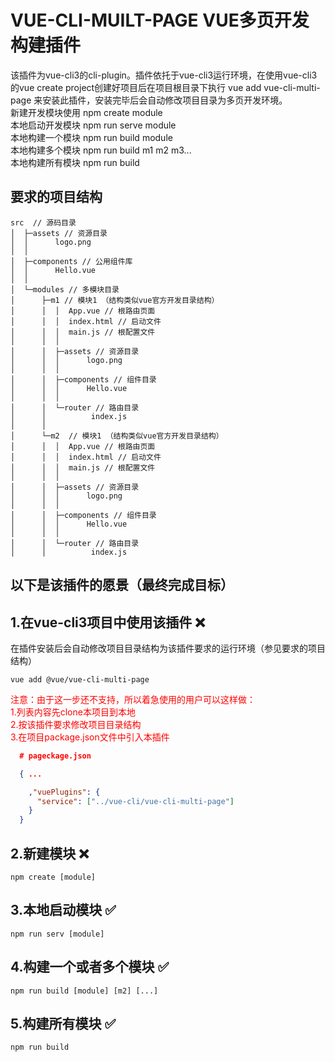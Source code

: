 # VUE-CLI-MUILT-PAGE VUE多页开发构建插件
该插件为vue-cli3的cli-plugin。插件依托于vue-cli3运行环境，在使用vue-cli3的vue create project创建好项目后在项目根目录下执行 vue add vue-cli-multi-page 来安装此插件，安装完毕后会自动修改项目目录为多页开发环境。<br>
新建开发模块使用 npm create module<br>
本地启动开发模块 npm run serve module<br>
本地构建一个模块 npm run build module<br>
本地构建多个模块 npm run build m1 m2 m3...<br>
本地构建所有模块 npm run build<br>

## 要求的项目结构
```
src  // 源码目录
│  ├─assets // 资源目录
│  │      logo.png
│  │
│  ├─components // 公用组件库
│  │      Hello.vue
│  │
│  └─modules // 多模块目录
│      ├─m1 // 模块1 （结构类似vue官方开发目录结构）
│      │  │  App.vue // 根路由页面
│      │  │  index.html // 启动文件
│      │  │  main.js // 根配置文件
│      │  │
│      │  ├─assets // 资源目录
│      │  │      logo.png
│      │  │
│      │  ├─components // 组件目录
│      │  │      Hello.vue
│      │  │
│      │  └─router // 路由目录
│      │          index.js
│      │
│      └─m2  // 模块1 （结构类似vue官方开发目录结构）
│      │  │  App.vue // 根路由页面
│      │  │  index.html // 启动文件
│      │  │  main.js // 根配置文件
│      │  │
│      │  ├─assets // 资源目录
│      │  │      logo.png
│      │  │
│      │  ├─components // 组件目录
│      │  │      Hello.vue
│      │  │
│      │  └─router // 路由目录
│      │          index.js
```
## 以下是该插件的愿景（最终完成目标）

## 1.在vue-cli3项目中使用该插件 ❌
在插件安装后会自动修改项目目录结构为该插件要求的运行环境（参见要求的项目结构）
```
vue add @vue/vue-cli-multi-page
```
<span style="color:red">注意：由于这一步还不支持，所以着急使用的用户可以这样做：<br>
1.列表内容先clone本项目到本地<br>
2.按该插件要求修改项目目录结构<br>
3.在项目package.json文件中引入本插件<br>
</span>
``` json
  # pageckage.json

  { ...

    ,"vuePlugins": {
      "service": ["../vue-cli/vue-cli-multi-page"]
    }
  }
```

## 2.新建模块 ❌
```npm
npm create [module]
```
## 3.本地启动模块 ✅
```npm
npm run serv [module] 
```
## 4.构建一个或者多个模块 ✅
```npm
npm run build [module] [m2] [...]
```
## 5.构建所有模块 ✅
```npm
npm run build
```
